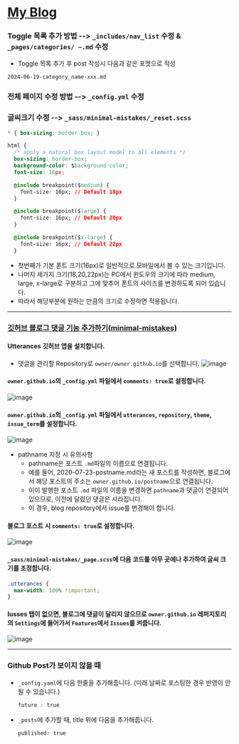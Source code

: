 # [My Blog](https://sandokim.github.io/)

### Toggle 목록 추가 방법 --> `_includes/nav_list` 수정 & `_pages/categories/ ~.md` 수정
- Toggle 목록 추가 후 post 작성시 다음과 같은 포멧으로 작성
```html
2024-06-19-category_name-xxx.md
```

### 전체 페이지 수정 방법 --> `_config.yml` 수정

### 글씨크기 수정 --> `_sass/minimal-mistakes/_reset.scss` 

```css
* { box-sizing: border-box; }

html {
  /* apply a natural box layout model to all elements */
  box-sizing: border-box;
  background-color: $background-color;
  font-size: 16px;

  @include breakpoint($medium) {
    font-size: 16px; // Default 18px
  }

  @include breakpoint($large) {
    font-size: 16px; // Default 20px
  }

  @include breakpoint($x-large) {
    font-size: 16px; // Default 22px
  }
```

- 첫번째가 기본 폰트 크기(16px)로 일반적으로 모바일에서 볼 수 있는 크기입니다.
- 나머지 세가지 크기(18,20,22px)는 PC에서 윈도우의 크기에 따라 medium, large, x-large로 구분하고 그에 맞추어 폰트의 사이즈를 변경하도록 되어 있습니다.
- 따라서 해당부분에 원하는 만큼의 크기로 수정하면 적용됩니다.

-------

### [깃허브 블로그 댓글 기능 추가하기(minimal-mistakes)](https://0530hwi.github.io/custom_blog/Custom_GitBlog5/)

#### Utterances 깃허브 앱을 설치합니다.
- 댓글을 관리할 Repository로 `owner/owner.github.io`를 선택합니다.
![image](https://github.com/sandokim/sandokim.github.io/assets/74639652/0c281be4-03df-4fbf-981f-3b65d194bf1e)


####  `owner.github.io`의 `_config.yml` 파일에서 `comments: true`로 설정합니다.
![image](https://github.com/sandokim/sandokim.github.io/assets/74639652/1f73fd56-c716-4a1a-936b-231e01855884)

#### `owner.github.io`의 `_config.yml` 파일에서 `utterances`, `repository`, `theme`, `issue_term`를 설정합니다.
![image](https://github.com/sandokim/sandokim.github.io/assets/74639652/f84c1955-1eea-4aa0-82cc-380d424ca506)

- pathname 지정 시 유의사항
  - pathname은 포스트 `.md`파일의 이름으로 연결됩니다.
  - 예를 들어, 2020-07-23-postname.md라는 새 포스트를 작성하면, 블로그에서 해당 포스트의 주소는 `owner.github.io/postname`으로 연결됩니다.
  - 이미 발행한 포스트 `.md` 파일의 이름을 변경하면 `pathname`과 댓글이 연결되어 있으므로, 이전에 달렸던 댓글은 사라집니다.
  - 이 경우, blog repository에서 issue를 변경해야 합니다.

#### 블로그 포스트 시 `comments: true`로 설정합니다.
  
![image](https://github.com/sandokim/sandokim.github.io/assets/74639652/fee97d47-4fd8-4dac-91c9-17c8bf18e8a3)

#### `_sass/minimal-mistakes/_page.scss`에 다음 코드를 아무 곳에나 추가하여 글씨 크기를 조정합니다.
```css
.utterances {
  max-width: 100% !important;
}
```

#### Iusses 탭이 없으면, 블로그에 댓글이 달리지 않으므로 `owner.github.io` 레퍼지토리의 `Settings`에 들어가서 `Features`에서 `Issues`를 켜줍니다.

![image](https://github.com/sandokim/sandokim.github.io/assets/74639652/c271815e-f3c0-4c35-b677-ba8c438642cf)


-------

### Github Post가 보이지 않을 때

- `_config.yaml`에 다음 한줄을 추가해줍니다. (미래 날짜로 포스팅한 경우 반영이 안될 수 있습니다.)

  ```css
  future : true
  ```

- `_posts`에 추가할 때, title 위에 다음을 추가해줍니다.

  ```css
  published: true
  ```
